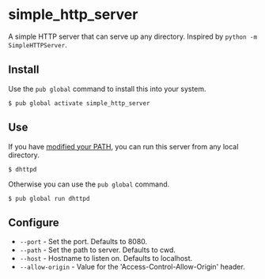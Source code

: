simple_http_server
==================

A simple HTTP server that can serve up any directory.
Inspired by `python -m SimpleHTTPServer`.

## Install

Use the `pub global` command to install this into your system.

    $ pub global activate simple_http_server

## Use

If you have [modified your PATH][path], you can run this server from any
local directory.

```
$ dhttpd
```

Otherwise you can use the `pub global` command.

```
$ pub global run dhttpd
```

## Configure

* `--port` - Set the port. Defaults to 8080.
* `--path` - Set the path to server. Defaults to cwd.
* `--host` - Hostname to listen on. Defaults to localhost.
* `--allow-origin` - Value for the 'Access-Control-Allow-Origin' header.

[path]: https://www.dartlang.org/tools/pub/cmd/pub-global.html#running-a-script-from-your-path
